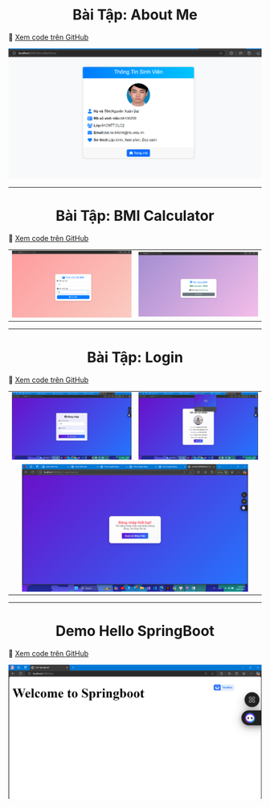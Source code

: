 <h1 align="center">Bài Tập: About Me</h1>

🔗 [Xem code trên GitHub](https://github.com/datx24/64130299_Web2/tree/main/AboutMe)

<p align="center">
    <img src="https://github.com/datx24/64130299_Web2/blob/main/AboutMe/Screenshot%202025-02-11%20172315.png" alt="About Me" width="600">
</p>

---

<h1 align="center">Bài Tập: BMI Calculator</h1>

🔗 [Xem code trên GitHub](https://github.com/datx24/64130299_Web2/tree/main/BMI_Serverlet)

<table align="center">
  <tr>
    <td align="center">
      <img src="https://github.com/datx24/64130299_Web2/blob/main/BMI_Serverlet/Screenshot%202025-02-11%20172837.png" alt="BMI Calculator 1" width="450">
    </td>
    <td align="center">
      <img src="https://github.com/datx24/64130299_Web2/blob/main/BMI_Serverlet/Screenshot%202025-02-11%20172848.png" alt="BMI Calculator 2" width="450">
    </td>
  </tr>
</table>

---

<h1 align="center">Bài Tập: Login</h1>

🔗 [Xem code trên GitHub](https://github.com/datx24/64130299_Web2/tree/main/Bai2.2_Login)

<table align="center">
  <tr>
    <td align="center">
      <img src="https://github.com/datx24/64130299_Web2/blob/main/Bai2.2_Login/Screenshot%20(506).png" alt="Login 1" width="450">
    </td>
    <td align="center">
      <img src="https://github.com/datx24/64130299_Web2/blob/main/Bai2.2_Login/Screenshot%20(507).png" alt="Login 2" width="450">
    </td>
  </tr>
  <tr>
    <td align="center" colspan="2">
      <img src="https://github.com/datx24/64130299_Web2/blob/main/Bai2.2_Login/Screenshot%20(508).png" alt="Login 3" width="450">
    </td>
  </tr>
</table>

---

<h1 align="center">Demo Hello SpringBoot</h1>

🔗 [Xem code trên GitHub](https://github.com/datx24/64130299_Web2/tree/main/HelloSpringBoot)

<p align="center">
    <img src="https://github.com/datx24/64130299_Web2/blob/main/Screenshot%202025-03-04%20101141.png" alt="Hello SpringBoot" width="600">
</p>
